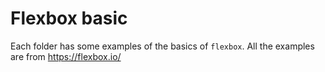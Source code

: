 # Flexbox basic

Each folder has some examples of the basics of `flexbox`. All the examples are from https://flexbox.io/
